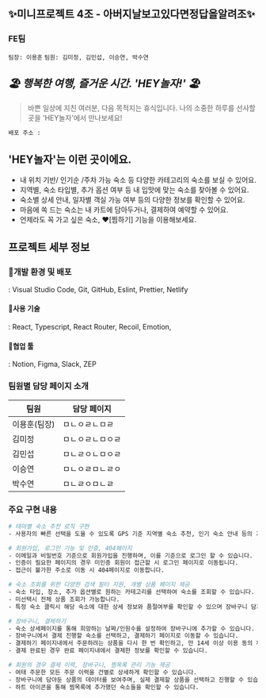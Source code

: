 ## ✨미니프로젝트 4조 - 아버지날보고있다면정답을알려조✨

### **FE팀**

`팀장: 이용훈`
`팀원: 김미정, 김민섭, 이승연, 박수연`

## _🏖️ 행복한 여행, 즐거운 시간. 'HEY놀자!' 🏖️_

> 바쁜 일상에 지친 여러분, 다음 목적지는 휴식입니다.
> 나의 소중한 하루를 선사할 곳을 'HEY놀자'에서 만나보세요!

```sh
배포 주소 :
```

## 'HEY놀자'는 이런 곳이에요.

- 내 위치 기반/ 인기순 /주차 가능 숙소 등 다양한 카테고리의 숙소를 보실 수 있어요.
- 지역별, 숙소 타입별, 추가 옵션 여부 등 내 입맛에 맞는 숙소를 찾아볼 수 있어요.
- 숙소별 상세 안내, 일자별 객실 가능 여부 등의 다양한 정보를 확인할 수 있어요.
- 마음에 쏙 드는 숙소는 내 카트에 담아두거나, 결제하여 예약할 수 있어요.
- 언제라도 꼭 가고 싶은 숙소, ❤️[찜하기] 기능을 이용해보세요.

## 프로젝트 세부 정보

### 📍개발 환경 및 배포

: Visual Studio Code, Git, GitHub, Eslint, Prettier, Netlify

#### 📍사용 기술

: React, Typescript, React Router, Recoil, Emotion,

#### 📍협업 툴

: Notion, Figma, Slack, ZEP

### 팀원별 담당 페이지 소개

| 팀원         | 담당 페이지      |
| ------------ | ---------------- |
| 이용훈(팀장) | ㅁㄴㅇㄹㄴㅁㄹ   |
| 김미정       | ㅁㄴㅇㄹㄴㅁㅇㄹ |
| 김민섭       | ㅁㄴㄹㅇㄴㅁㅇㄹ |
| 이승연       | ㅁㄴㅇㄹㅁㄴㄹㅇ |
| 박수연       | ㅁㄴㄹㅇㅁㄴㄹ   |

### 주요 구현 내용

```sh
# 테마별 숙소 추천 로직 구현
- 사용자의 빠른 선택을 도울 수 있도록 GPS 기준 지역별 숙소 추천, 인기 숙소 안내 등의 기능을 제공합니다.
```

```sh
# 회원가입, 로그인 기능 및 인증, 404페이지
- 이메일과 비밀번호 기준으로 회원가입을 진행하며, 이를 기준으로 로그인 할 수 있습니다.
- 인증이 필요한 페이지의 경우 미인증 회원이 접근할 시 로그인 페이지로 이동됩니다.
- 접근이 불가한 주소로 이동 시 404페이지로 이동합니다.
```

```sh
# 숙소 조회를 위한 다양한 검색 필터 지원, 개별 상품 페이지 제공
- 숙소 타입, 장소, 추가 옵션별로 원하는 카테고리를 선택하여 숙소를 조회할 수 있습니다.
- 미선택시 전체 상품 조회가 가능합니다.
- 특정 숙소 클릭시 해당 숙소에 대한 상세 정보와 품절여부를 확인할 수 있으며 장바구니 담기 및 바로 주문하기를 진행할 수 있습니다.
```

```sh
# 장바구니, 결제하기
- 숙소 상세페이지를 통해 희망하는 날짜/인원수를 설정하여 장바구니에 추가할 수 있습니다.
- 장바구니에서 결제 진행할 숙소를 선택하고, 결제하기 페이지로 이동할 수 있습니다.
- 결제하기 페이지내에서 주문하려는 상품을 다시 한 번 확인하고, 만 14세 이상 이용 동의 체크박스를 필수로 입력 받은 후 결제할 수 있습니다.
- 결제 완료된 경우 완료 페이지내에서 결제한 정보를 확인할 수 있습니다.
```

```sh
# 회원의 경우 결제 이력, 장바구니, 찜목록 관리 기능 제공
- 여태 주문한 모든 주문 이력을 건별로 상세하게 확인할 수 있습니다.
- 장바구니에 담아둔 상품의 데이터를 보여주며, 실제 결제할 상품을 선택하고 진행할 수 있습니다.
- 하트 아이콘을 통해 찜목록에 추가했던 숙소들을 확인할 수 있습니다.
```
